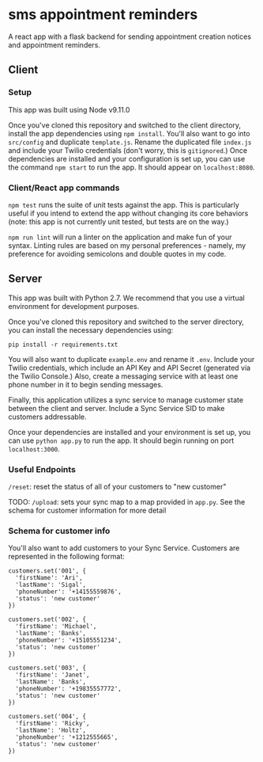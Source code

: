 # sms appointment reminders
A react app with a flask backend for sending appointment creation notices and appointment reminders.

## Client

### Setup
This app was built using Node v9.11.0

Once you've cloned this repository and switched to the client directory, install the app dependencies using `npm install`. You'll also want to go into `src/config` and duplicate `template.js`. Rename the duplicated file `index.js` and include your Twilio credentials (don't worry, this is `gitignored`.) Once dependencies are installed and your configuration is set up, you can use the command `npm start` to run the app. It should appear on `localhost:8080`.

### Client/React app commands

`npm test` runs the suite of unit tests against the app. This is particularly useful if you intend to extend the app without changing its core behaviors (note: this app is not currently unit tested, but tests are on the way.)

`npm run lint` will run a linter on the application and make fun of your syntax. Linting rules are based on my personal preferences - namely, my preference for avoiding semicolons and double quotes in my code.

## Server
This app was built with Python 2.7. We recommend that you use a virtual environment for development purposes.

Once you've cloned this repository and switched to the server directory, you can install the necessary dependencies using:

`pip install -r requirements.txt`

You will also want to duplicate `example.env` and rename it `.env`. Include your Twilio credentials, which include an API Key and API Secret (generated via the Twilio Console.) Also, create a messaging service with at least one phone number in it to begin sending messages.

Finally, this application utilizes a sync service to manage customer state between the client and server. Include a Sync Service SID to make customers addressable.

Once your dependencies are installed and your environment is set up, you can use `python app.py` to run the app. It should begin running on port `localhost:3000`.

### Useful Endpoints

`/reset`: reset the status of all of your customers to "new customer"

TODO: `/upload`: sets your sync map to a map provided in `app.py`. See the schema for customer information for more detail

### Schema for customer info
You'll also want to add customers to your Sync Service. Customers are represented in the following format:

```
customers.set('001', {
  'firstName': 'Ari',
  'lastName': 'Sigal',
  'phoneNumber': '+14155559876',
  'status': 'new customer'
})

customers.set('002', {
  'firstName': 'Michael',
  'lastName': 'Banks',
  'phoneNumber': '+15105551234',
  'status': 'new customer'
})

customers.set('003', {
  'firstName': 'Janet',
  'lastName': 'Banks',
  'phoneNumber': '+19835557772',
  'status': 'new customer'
})

customers.set('004', {
  'firstName': 'Ricky',
  'lastName': 'Holtz',
  'phoneNumber': '+1212555665',
  'status': 'new customer'
})
```
